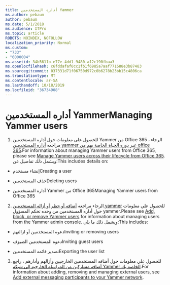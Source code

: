 ```yaml
---
title: أداره المستخدمين Yammer
ms.author: pebaum
author: pebaum
ms.date: 5/1/2018
ms.audience: ITPro
ms.topic: article
ROBOTS: NOINDEX, NOFOLLOW
localization_priority: Normal
ms.custom:
- "733"
- "6000004"
ms.assetid: 34b5611b-e77e-4dd1-9480-a12c190fbaa3
ms.openlocfilehash: c6fddafaf0cc1fb1f6985a7aaf771688e3b87483
ms.sourcegitcommit: 037331d71f06750d972c0b6278b23bb15c4806ca
ms.translationtype: MT
ms.contentlocale: ar-SA
ms.lasthandoff: 10/18/2019
ms.locfileid: "36734908"
---
```

# <a name="managing-yammer-users"></a><span data-ttu-id="d7db9-102">أداره المستخدمين Yammer</span><span class="sxs-lookup"><span data-stu-id="d7db9-102">Managing Yammer users</span></span>

1. <span data-ttu-id="d7db9-103">للحصول علي معلومات حول أداره المستخدمين Yammer من Office 365 ، الرجاء مراجعه [أداره المستخدمين yammer عبر دوره الحياة الخاصة بهم من office 365](https://docs.microsoft.com/yammer/manage-yammer-users/manage-users-across-their-lifecycle).</span><span class="sxs-lookup"><span data-stu-id="d7db9-103">For information about managing Yammer users from Office 365, please see [Manage Yammer users across their lifecycle from Office 365](https://docs.microsoft.com/yammer/manage-yammer-users/manage-users-across-their-lifecycle).</span></span> <span data-ttu-id="d7db9-104">ويشمل ذلك تفاصيل عن:</span><span class="sxs-lookup"><span data-stu-id="d7db9-104">This includes details on:</span></span>

  - <span data-ttu-id="d7db9-105">إنشاء مستخدم</span><span class="sxs-lookup"><span data-stu-id="d7db9-105">Creating a user</span></span>

  - <span data-ttu-id="d7db9-106">حذف المستخدمين</span><span class="sxs-lookup"><span data-stu-id="d7db9-106">Deleting users</span></span>

  - <span data-ttu-id="d7db9-107">أداره المستخدمين Yammer من Office 365</span><span class="sxs-lookup"><span data-stu-id="d7db9-107">Managing Yammer users from Office 365</span></span>

2. <span data-ttu-id="d7db9-108">الرجاء مراجعه [أضافه أو حظر أو أزاله المستخدمين yammer](http://alchemyportal.azurewebsites.net/Rule/ManageYammer%20users%20across%20their%20lifecycle%20from%20Office%20365) للحصول علي معلومات حول أداره المستخدمين من وحده تحكم المسؤول yammer.</span><span class="sxs-lookup"><span data-stu-id="d7db9-108">Please see [Add, block, or remove Yammer users](http://alchemyportal.azurewebsites.net/Rule/ManageYammer%20users%20across%20their%20lifecycle%20from%20Office%20365) for information about managing users from the Yammer admin console.</span></span> <span data-ttu-id="d7db9-109">ويشمل ذلك ما يلي:</span><span class="sxs-lookup"><span data-stu-id="d7db9-109">This includes:</span></span>

  - <span data-ttu-id="d7db9-110">دعوه المستخدمين أو ازالتهم</span><span class="sxs-lookup"><span data-stu-id="d7db9-110">Inviting or removing users</span></span>

  - <span data-ttu-id="d7db9-111">دعوه المستخدمين الضيوف</span><span class="sxs-lookup"><span data-stu-id="d7db9-111">Inviting guest users</span></span>

  - <span data-ttu-id="d7db9-112">تصدير قائمه المستخدمين</span><span class="sxs-lookup"><span data-stu-id="d7db9-112">Exporting the user list</span></span>

3. <span data-ttu-id="d7db9-113">للحصول علي معلومات حول أضافه المستخدمين الخارجيين وأزالهم وأدارهم ، راجع [أضافه مشاركين من المراسلة الخارجية إلى شبكه Yammer الخاصة بك](https://docs.microsoft.com/yammer/work-with-external-users/add-external-participants).</span><span class="sxs-lookup"><span data-stu-id="d7db9-113">For information about adding, removing and managing external users, see [Add external messaging participants to your Yammer network](https://docs.microsoft.com/yammer/work-with-external-users/add-external-participants).</span></span>

